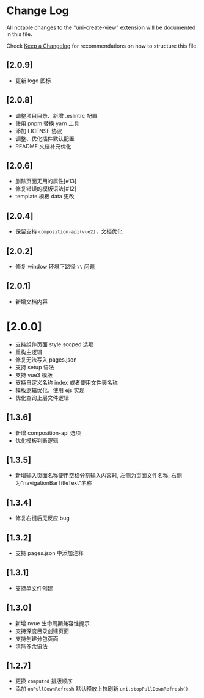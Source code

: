 # Change Log

All notable changes to the "uni-create-view" extension will be documented in this file.

Check [Keep a Changelog](http://keepachangelog.com/) for recommendations on how to structure this file.

## [2.0.9]
- 更新 logo 图标

## [2.0.8]
- 调整项目目录、新增 .eslintrc 配置
- 使用 pnpm 替换 yarn 工具
- 添加 LICENSE 协议
- 调整、优化插件默认配置
- README 文档补充优化

## [2.0.6]
- 删除页面无用的属性[#13]
- 修复错误的模板语法[#12]
- template 模板 data 更改

## [2.0.4]
- 保留支持 `composition-api(vue2)`，文档优化

## [2.0.2]
- 修复 window 环境下路径 `\\` 问题

## [2.0.1]
- 新增文档内容

# [2.0.0]
- 支持组件页面 style scoped 选项
- 重构主逻辑
- 修复无法写入 pages.json
- 支持 setup 语法
- 支持 vue3 模版
- 支持自定义名称 index 或者使用文件夹名称
- 模版逻辑优化，使用 ejs 实现
- 优化查询上层文件逻辑

## [1.3.6]
- 新增 composition-api 选项
- 优化模板判断逻辑

## [1.3.5]
- 新增输入页面名称使用空格分割输入内容时, 左侧为页面文件名称, 右侧为"navigationBarTitleText"名称

## [1.3.4]
- 修复右键后无反应 bug

## [1.3.2]
- 支持 pages.json 中添加注释

## [1.3.1]
- 支持单文件创建

## [1.3.0]
- 新增 nvue 生命周期兼容性提示
- 支持深度目录创建页面
- 支持创建分包页面
- 清除多余语法

## [1.2.7]
- 更换 `computed` 排版顺序
- 添加 `onPullDownRefresh` 默认释放上拉刷新 `uni.stopPullDownRefresh()`

